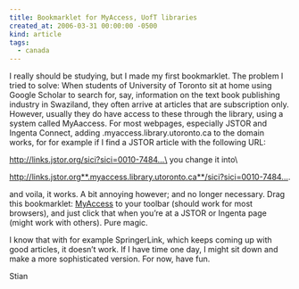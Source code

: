 ```yaml
---
title: Bookmarklet for MyAccess, UofT libraries
created_at: 2006-03-31 00:00:00 -0500
kind: article
tags:
  - canada
---
```


I really should be studying, but I made my first bookmarklet. The
problem I tried to solve: When students of University of Toronto sit at
home using Google Scholar to search for, say, information on the text
book publishing industry in Swaziland, they often arrive at articles
that are subscription only. However, usually they do have access to
these through the library, using a system called MyAaccess. For most
webpages, especially JSTOR and Ingenta Connect, adding
.myaccess.library.utoronto.ca to the domain works, for for example if I
find a JSTOR article with the following URL:

http://links.jstor.org/sici?sici=0010-7484…\
 you change it into\

http://links.jstor.org**.myaccess.library.utoronto.ca**/sici?sici=0010-7484….

and voila, it works. A bit annoying however; and no longer necessary.
Drag this bookmarklet:
[MyAccess](javascript:c=document.location.href;a=c.split('/');document.location='http://'+a[2]+'.myaccess.library.utoronto.ca'+c.substring(a[2].length+7,c.length);)
to your toolbar (should work for most browsers), and just click that
when you’re at a JSTOR or Ingenta page (might work with others). Pure
magic.

I know that with for example SpringerLink, which keeps coming up with
good articles, it doesn’t work. If I have time one day, I might sit down
and make a more sophisticated version. For now, have fun.

Stian
